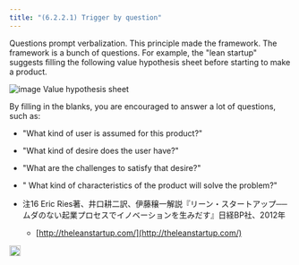 ```yaml
---
title: "(6.2.2.1) Trigger by question"
---
```


Questions prompt verbalization. This principle made the framework. The framework is a bunch of questions. For example, the "lean startup" suggests filling the following value hypothesis sheet before starting to make a product.

![image](https://gyazo.com/211c60ae47321c9a4438b95e709871e4/thumb/1000)
Value hypothesis sheet

By filling in the blanks, you are encouraged to answer a lot of questions, such as:
- "What kind of user is assumed for this product?"
- "What kind of desire does the user have?"
- "What are the challenges to satisfy that desire?"
- " What kind of characteristics of the product will solve the problem?"

- 注16 Eric  Ries著、井口耕二訳、伊藤穣一解説『リーン・スタートアップ──ムダのない起業プロセスでイノベーションを生みだす』日経BP社、2012年
    - [http://theleanstartup.com/](http://theleanstartup.com/)

<img src='https://scrapbox.io/api/pages/nishio-en/en/icon' alt='en.icon' height="19.5"/>